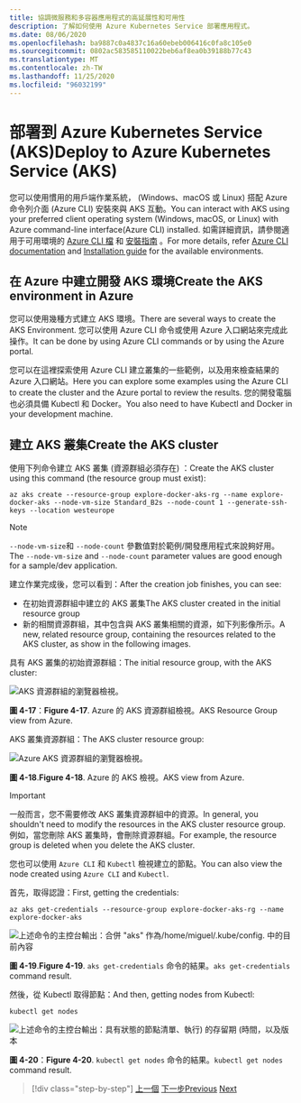 ```yaml
---
title: 協調微服務和多容器應用程式的高延展性和可用性
description: 了解如何使用 Azure Kubernetes Service 部署應用程式。
ms.date: 08/06/2020
ms.openlocfilehash: ba9887c0a4837c16a60ebeb006416c0fa8c105e0
ms.sourcegitcommit: 0802ac583585110022beb6af8ea0b39188b77c43
ms.translationtype: MT
ms.contentlocale: zh-TW
ms.lasthandoff: 11/25/2020
ms.locfileid: "96032199"
---
```

# <a name="deploy-to-azure-kubernetes-service-aks"></a><span data-ttu-id="ff7b4-103">部署到 Azure Kubernetes Service (AKS)</span><span class="sxs-lookup"><span data-stu-id="ff7b4-103">Deploy to Azure Kubernetes Service (AKS)</span></span>

<span data-ttu-id="ff7b4-104">您可以使用慣用的用戶端作業系統， (Windows、macOS 或 Linux) 搭配 Azure 命令列介面 (Azure CLI) 安裝來與 AKS 互動。</span><span class="sxs-lookup"><span data-stu-id="ff7b4-104">You can interact with AKS using your preferred client operating system (Windows, macOS, or Linux) with Azure command-line interface(Azure CLI) installed.</span></span> <span data-ttu-id="ff7b4-105">如需詳細資訊，請參閱適用于可用環境的 [Azure CLI 檔](/cli/azure/?view=azure-cli-latest) 和 [安裝指南](/cli/azure/install-azure-cli?view=azure-cli-latest) 。</span><span class="sxs-lookup"><span data-stu-id="ff7b4-105">For more details, refer [Azure CLI documentation](/cli/azure/?view=azure-cli-latest) and [Installation guide](/cli/azure/install-azure-cli?view=azure-cli-latest) for the available environments.</span></span>

## <a name="create-the-aks-environment-in-azure"></a><span data-ttu-id="ff7b4-106">在 Azure 中建立開發 AKS 環境</span><span class="sxs-lookup"><span data-stu-id="ff7b4-106">Create the AKS environment in Azure</span></span>

<span data-ttu-id="ff7b4-107">您可以使用幾種方式建立 AKS 環境。</span><span class="sxs-lookup"><span data-stu-id="ff7b4-107">There are several ways to create the AKS Environment.</span></span> <span data-ttu-id="ff7b4-108">您可以使用 Azure CLI 命令或使用 Azure 入口網站來完成此操作。</span><span class="sxs-lookup"><span data-stu-id="ff7b4-108">It can be done by using Azure CLI commands or by using the Azure portal.</span></span>

<span data-ttu-id="ff7b4-109">您可以在這裡探索使用 Azure CLI 建立叢集的一些範例，以及用來檢查結果的 Azure 入口網站。</span><span class="sxs-lookup"><span data-stu-id="ff7b4-109">Here you can explore some examples using the Azure CLI to create the cluster and the Azure portal to review the results.</span></span> <span data-ttu-id="ff7b4-110">您的開發電腦也必須具備 Kubectl 和 Docker。</span><span class="sxs-lookup"><span data-stu-id="ff7b4-110">You also need to have Kubectl and Docker in your development machine.</span></span>

## <a name="create-the-aks-cluster"></a><span data-ttu-id="ff7b4-111">建立 AKS 叢集</span><span class="sxs-lookup"><span data-stu-id="ff7b4-111">Create the AKS cluster</span></span>

<span data-ttu-id="ff7b4-112">使用下列命令建立 AKS 叢集 (資源群組必須存在) ：</span><span class="sxs-lookup"><span data-stu-id="ff7b4-112">Create the AKS cluster using this command (the resource group must exist):</span></span>

```console
az aks create --resource-group explore-docker-aks-rg --name explore-docker-aks --node-vm-size Standard_B2s --node-count 1 --generate-ssh-keys --location westeurope
```

> [!NOTE]
> <span data-ttu-id="ff7b4-113">`--node-vm-size`和 `--node-count` 參數值對於範例/開發應用程式來說夠好用。</span><span class="sxs-lookup"><span data-stu-id="ff7b4-113">The `--node-vm-size` and `--node-count` parameter values are good enough for a sample/dev application.</span></span>

<span data-ttu-id="ff7b4-114">建立作業完成後，您可以看到：</span><span class="sxs-lookup"><span data-stu-id="ff7b4-114">After the creation job finishes, you can see:</span></span>

- <span data-ttu-id="ff7b4-115">在初始資源群組中建立的 AKS 叢集</span><span class="sxs-lookup"><span data-stu-id="ff7b4-115">The AKS cluster created in the initial resource group</span></span>
- <span data-ttu-id="ff7b4-116">新的相關資源群組，其中包含與 AKS 叢集相關的資源，如下列影像所示。</span><span class="sxs-lookup"><span data-stu-id="ff7b4-116">A new, related resource group, containing the resources related to the AKS cluster, as show in the following images.</span></span>

<span data-ttu-id="ff7b4-117">具有 AKS 叢集的初始資源群組：</span><span class="sxs-lookup"><span data-stu-id="ff7b4-117">The initial resource group, with the AKS cluster:</span></span>

![AKS 資源群組的瀏覽器檢視。](media/deploy-azure-kubernetes-service/aks-cluster-view.png)

<span data-ttu-id="ff7b4-119">**圖 4-17**：</span><span class="sxs-lookup"><span data-stu-id="ff7b4-119">**Figure 4-17**.</span></span> <span data-ttu-id="ff7b4-120">Azure 的 AKS 資源群組檢視。</span><span class="sxs-lookup"><span data-stu-id="ff7b4-120">AKS Resource Group view from Azure.</span></span>

<span data-ttu-id="ff7b4-121">AKS 叢集資源群組：</span><span class="sxs-lookup"><span data-stu-id="ff7b4-121">The AKS cluster resource group:</span></span>

![Azure AKS 資源群組的瀏覽器檢視。](media/deploy-azure-kubernetes-service/aks-resource-group-view.png)

<span data-ttu-id="ff7b4-123">**圖 4-18**.</span><span class="sxs-lookup"><span data-stu-id="ff7b4-123">**Figure 4-18**.</span></span> <span data-ttu-id="ff7b4-124">Azure 的 AKS 檢視。</span><span class="sxs-lookup"><span data-stu-id="ff7b4-124">AKS view from Azure.</span></span>

> [!IMPORTANT]
> <span data-ttu-id="ff7b4-125">一般而言，您不需要修改 AKS 叢集資源群組中的資源。</span><span class="sxs-lookup"><span data-stu-id="ff7b4-125">In general, you shouldn't need to modify the resources in the AKS cluster resource group.</span></span> <span data-ttu-id="ff7b4-126">例如，當您刪除 AKS 叢集時，會刪除資源群組。</span><span class="sxs-lookup"><span data-stu-id="ff7b4-126">For example, the resource group is deleted when you delete the AKS cluster.</span></span>

<span data-ttu-id="ff7b4-127">您也可以使用 `Azure CLI` 和 `Kubectl` 檢視建立的節點。</span><span class="sxs-lookup"><span data-stu-id="ff7b4-127">You can also view the node created using `Azure CLI` and `Kubectl`.</span></span>

<span data-ttu-id="ff7b4-128">首先，取得認證：</span><span class="sxs-lookup"><span data-stu-id="ff7b4-128">First, getting the credentials:</span></span>

```console
az aks get-credentials --resource-group explore-docker-aks-rg --name explore-docker-aks
```

![上述命令的主控台輸出：合併 "aks" 作為/home/miguel/.kube/config. 中的目前內容](media/deploy-azure-kubernetes-service/get-credentials-command-result.png)

<span data-ttu-id="ff7b4-130">**圖 4-19**.</span><span class="sxs-lookup"><span data-stu-id="ff7b4-130">**Figure 4-19**.</span></span> <span data-ttu-id="ff7b4-131">`aks get-credentials` 命令的結果。</span><span class="sxs-lookup"><span data-stu-id="ff7b4-131">`aks get-credentials` command result.</span></span>

<span data-ttu-id="ff7b4-132">然後，從 Kubectl 取得節點：</span><span class="sxs-lookup"><span data-stu-id="ff7b4-132">And then, getting nodes from Kubectl:</span></span>

```console
kubectl get nodes
```

![上述命令的主控台輸出：具有狀態的節點清單、執行) 的存留期 (時間，以及版本](media/deploy-azure-kubernetes-service/kubectl-get-nodes-command-result.png)

<span data-ttu-id="ff7b4-134">**圖 4-20**：</span><span class="sxs-lookup"><span data-stu-id="ff7b4-134">**Figure 4-20**.</span></span> <span data-ttu-id="ff7b4-135">`kubectl get nodes` 命令的結果。</span><span class="sxs-lookup"><span data-stu-id="ff7b4-135">`kubectl get nodes` command result.</span></span>

> [!div class="step-by-step"]
> <span data-ttu-id="ff7b4-136">[上一個](orchestrate-high-scalability-availability.md) 
> [下一步](docker-apps-development-environment.md)</span><span class="sxs-lookup"><span data-stu-id="ff7b4-136">[Previous](orchestrate-high-scalability-availability.md)
[Next](docker-apps-development-environment.md)</span></span>

